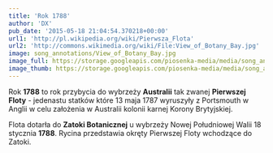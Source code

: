 ```yaml
---
title: 'Rok 1788'
author: 'DX'
pub_date: '2015-05-18 21:04:54.370218+00:00'
url1: 'http://pl.wikipedia.org/wiki/Pierwsza_Flota'
url2: 'http://commons.wikimedia.org/wiki/File:View_of_Botany_Bay.jpg'
image: song_annotations/View_of_Botany_Bay.jpg
image_full: https://storage.googleapis.com/piosenka-media/media/song_annotations/View_of_Botany_Bay.jpg
image_thumb: https://storage.googleapis.com/piosenka-media/media/song_annotations/View_of_Botany_Bay.jpg.0x300_q85_upscale.jpg
---
```


Rok **1788** to rok przybycia do wybrzeży **Australii** tak zwanej **Pierwszej Floty** \- jedenastu statków które 13 maja 1787 wyruszyły z Portsmouth w Anglii w celu założenia w Australii kolonii karnej Korony Brytyjskiej.

Flota dotarła do **Zatoki Botanicznej** u wybrzeży Nowej Południowej Walii 18 stycznia **1788**. Rycina przedstawia okręty Pierwszej Floty wchodzące do Zatoki.